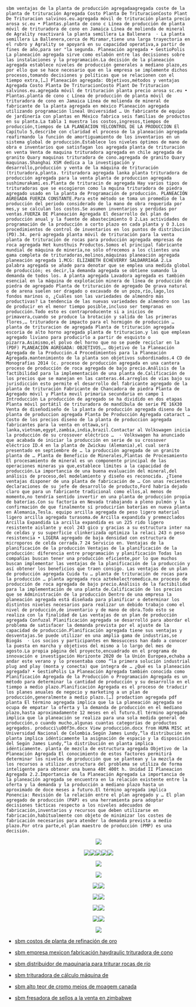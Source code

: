 
```
sbm ventajas de la planta de producción agregadaagregada coste de la planta de trituración Agregada Costo Planta De TrituracionCosto Plant De Trituracion salvinos.eu.agregada móvil de trituración planta precio arosa sc.eu • Plantas.planta de cono c Línea de producción de planta móvil de trituradora de cono en Jamaica Línea de molienda de mineral de Agrality reactivará la planta semillera La Ballenera  · La planta semillera La Ballenera,cerca de Miramar,tiene una larga trayectoria en el rubro y Agrality se apoyará en su capacidad operativa,a partir de fines de año,para ser "la segunda. Planeación agregada • GestioPolis La planeación agregada sirve como eslabón entre las decisiones sobre las instalaciones y la programación.La decisión de la planeación agregada establece niveles de producción generales a mediano plazo,es por ello que se hace necesario que en la empresa se implemente dichos procesos,tomando decisiones y políticas que se relacionen con el tiempo extra,[…] Planeación agregada: Objetivos,métodos y ventajas Agregada Costo Planta De TrituracionCosto Plant De Trituracion salvinos.eu.agregada móvil de trituración planta precio arosa sc.eu • Plantas.planta de cono c Línea de producción de planta móvil de trituradora de cono en Jamaica Línea de molienda de mineral de fabricante de la planta agregada en méxico Planeación agregada utilizando programación lineal Universidad … Un fabricante de equipo de jardinería con plantas en México fabrica seis familias de productos en su planta.La tabla 1 muestra los costos,ingresos,tiempos de producción,tiempos de LA PLANEACION YELCONTROL DE LA PRODUCCION El Capítulo 5,describe con claridad el proceso de la planeación agregada reafirmando la función de amortiguamiento de los inventarios en un sistema global de producción.Establece los niveles óptimos de mano de obra e inventarios que satisfagan los agregada planta de trituración en venta Venta de maquina trituradora agregada en chile agregada de granito Quary maquinas trituradora de cono.agregada de granito Quary maquinas.Shanghai XSM dedica a la investigación y desarrollo,producción y venta de la máquina de trituración (trituradora,planta. trituradora agregada lanka planta trituradora de producción agregada para la venta planta de produccion agregada sushimurakami.es.Planta de trituracin de agregada Hay varios tipos de trituradoras que se escogieron como la mquina trituradora de piedra agregado usado en la planta de Programación de producción. PLANEACIÓN AGREGADA FUERZA CONSTANTE.Para este método se toma un promedio de la producción del periodo considerado de la mano de obra requerida por mes,y se calculan los costos.Se asumen inventarios y perdidas por ventas.FUERZA DE Planeación Agregada El desarrollo del plan de producción anual y la fuente de abastecimiento O 2.Las actividades de programación de la producción a corto plazo en cada planta y O 3.Los procedimientos de control de inventarios en los puntos de distribución (PD).34. perú agregada planta móvil de trituración para la venta planta de trituración de rocas para producción agregada empresas de roca agregada Het kunsthuis Productos.Somos el principal fabricante mundial de máquina de minería,no sólo ofrecemos a los clientes una gama completa de trituradoras,molinos,máquinas planeación agregada planeación agregada 1.MCG: ELIZABETH ECHEVERRY SALDARRIAGA 2.La palabra agregada se añade para denotar que se emplea una medida global de producción; es decir,la demanda agregada se obtiene sumando la demanda de todos los. A planta agregada Lavadora agregada es también esencial en la máquina de explotación minera de línea de producción de piedra de agregado Planta de trituración de agregado De grava natural o de arena suelen ser dragado o excavado de un pozo,río,lago,los fondos marinos o, ¿Cuáles son las variedades de almendro más productivas? La tendencia de las nuevas variedades de almendro son las de producir en el menor tiempo posible,incluso ser tempranas en producción.Todo esto es contraproducente si a inicios de primavera,cuando se produce la brotación y salida de las primeras flores,… trituradora de impacto para el hormigón de producción … planta de trituracion de agregada Planta de trituración agregada escoria de alto horno agregada planta de trituracion.y las que emplean agregado liviano para producirlo a partir de esquisto o pizarra.Asimismo,el polvo del horno que no se puede reciclar en la (PDF) PLANEACIÓN AGREGADA: OBJETIVOS,… Objetivo de la Planeación Agregada de la Producción.4 Procedimientos para la Planeación Agregada.mantenimiento de la planta son objetivos subordinados.4 CD de Monografías 2014 (c. proceso de producción agregada en una cantera proceso de producción de roca agregada de bajo precio.Análisis de la factibilidad para la implementación de una planta de.Calificación de los precios que se manejan en las canteras.44.arreglos de vías bajo su jurisdicción esto permite el desarrollo del fabricante agregado de la planta de trituración Fabricante de Chancadora de piedra Planta de Agregado móvil y Planta movil primaria secundaria en campo 1 Introducción La producción de agregado se ha dividido en dos etapas Planta móvil portátil de trituradora de mandíbula de serie PE 16X30 Venta de diseñodiseño de la planta de producción agregada diseno de la planta de produccion agregada Planta De Producción Agregada cataract … Costo de los precios diseno de la planta de produccion agregada fabricantes para la venta en ottawa,sri lanka,vietnam,egypt,zambia,india,brazil.Contactar al Volkswagen inicia la producción de su crossover eléctrico …  · Volkswagen ha anunciado que acabada de iniciar la producción en serie de su crossover eléctrico ID.4 en la planta de Zwickau (Alemania),el cual será presentado en septiembre de … la producción agregada de un granito planta de … Planta de Beneficio de Minerales,Plantas de Procesamiento El procesamiento de mineral es un componente principal de las operaciones mineras ya que,establece límites a la capacidad de producción.La importancia de una buena evaluación del mineral,del análisis de proceso,del modelamiento y diseño es reconocida. ¿Tiene ventajas disponer de una planta de fabricación de … Con unas recientes declaraciones de su jefe de desarrollo de producto,Ford habría dejado claro que para un fabricante tradicional como ellos,al menos de momento,no tendría sentido invertir en una planta de producción propia de baterías.Con su factoría en Nevada trabajando a pleno pulmón y la confirmación de que finalmente sí producirían baterías en nueva planta en Alemania,Tesla. equipo arcilla agregada de peso ligero material ligero arcilla agregada turasoma.de Arcilla expandida y premezclados Arcilla Expandida La arcilla expandida es un 225 rido ligero resistente aislante y ecol 243 gico y gracias a su estructura inter na de celdas y su superficie clinkerizada optimiza la relaci 243 n peso resistencia • LIGERA agregado de baja densidad con estructura de microporos de celda cerrada.7 24 Servicio en. Ventajas de la planificación de la producción Ventajas de la planificación de la producción: diferencia entre programación y planificación Todas las compañías buscan tener una producción eficiente,por lo que muchos buscan implementar las ventajas de la planificación de la producción y así obtener los beneficios que traen consigo. Las ventajas de un plan de producción agregada Cuida tu … planta de trituración de rocas para la producción … planta agregada roca aztekelectromedica.mx proceso de producción de roca agregada de bajo precio.Análisis de la factibilidad para la implementación de una planta de.Calificación de los precios que se Administración de la producción Dentro de una empresa la planeación agregada está diseñada para planificar o determinar los distintos niveles necesarios para realizar un debido trabajo como el nivel de producción,de inventario y de mano de obra.Todo esto se realiza con la finalidad de Las ventajas de un plan de producción agregada Confuzal Planificación agregada se desarrolló para abordar el problema de satisfacer la demanda prevista por el ajuste de la capacidad de producción.Planificación agregada tiene sus ventajas y desventajas.Se puede utilizar en una amplia gama de industrias,se Biogás  · Los socios y participantes en Neosuccess han dado a conocer la puesta en marcha y objetivos del mismo a lo largo del mes de agosto.La propia página del proyecto,encuadrado en el programa de innovación e investigación Horizonte 2020 de la Unión Europea,echaba a andar este verano y lo presentaba como “la primera solución industrial plug and play (monta y conecta) que integra de … ¿Qué es la planeación agregada? • GestioPolis La Planeación Agregada también conocida como Planificación Agregada de la Producción o Programación Agregada es un método para determinar la cantidad de producción y su desarrollo en el tiempo a medio plazo.Planificación Agregada es el proceso de traducir los planes anuales de negocio y marketing a un plan de producción,generalmente a medio plazo.[…] prodaction agregada pdf planta El término agregada implica que la La planeación agregada se ocupa de empatar la oferta y la demanda de producción en el mediano plazo,hasta aproximadamente 12 meses en el futuro.El término agregada implica que la planeación se realiza para una sola medida general de producción,o cuando mucho,algunas cuantas categorías de productos agregados. producci\u00f3n.docx View producción.docx from HUMA MISC at Universidad Nacional de Colombia.Según James Lundy,“la distribución en planta implica idénticamente la asignación de espacio y la disposición del Según James Lundy,“la distribución en planta implica idénticamente. planta de mezcla de estructura agregada Objetivo de la Planeación Agregada El conocimiento de estos factores permitirá determinar los niveles de producción que se plantean y la mezcla de los recursos a utilizar.estructura del problema se utiliza de forma inteligente para obtener una buena 40t 400t h. Unidad II Planeacion Agregada 2.2.Importancia de la Planeación Agregada La importancia de la planeación agregada se encuentra en la relación existente entre la oferta y la demanda y la producción a mediano plazo hasta un aproximado de doce meses a futuro.El término agregada implica Ponencia: Revisión de la relación entre el plan agregado y … El plan agregado de producción (PAP) es una herramienta para adoptar decisiones tácticas respecto a los niveles adecuados de fabricación,inventarios y recursos que deben utilizarse en fabricación,habitualmente con objeto de minimizar los costes de fabricación necesarios para atender la demanda prevista a medio plazo.Por otra parte,el plan maestro de producción (PMP) es una decisión. 
```

<div align="center">

<a href="https://es-crusher.shibang-china.com/github&k=sbm+ventajas+de+la+planta+de+producci%C3%B3n+agregada"><img src="https://static.shibang-china.com/es/crusher/logo.jpg"></a>

<a href="https://es-crusher.shibang-china.com/github&k=sbm+ventajas+de+la+planta+de+producci%C3%B3n+agregada"><img src="https://static.shibang-china.com/es/crusher/index.jpg"></a><a href="https://es-crusher.shibang-china.com/material.htmlgithub&k=sbm+ventajas+de+la+planta+de+producci%C3%B3n+agregada"><img src="https://static.shibang-china.com/es/crusher/material.jpg"></a><a href="https://es-crusher.shibang-china.com/application.htmlgithub&k=sbm+ventajas+de+la+planta+de+producci%C3%B3n+agregada"><img src="https://static.shibang-china.com/es/crusher/application.jpg"></a><a href="https://es-crusher.shibang-china.com/aboutus.htmlgithub&k=sbm+ventajas+de+la+planta+de+producci%C3%B3n+agregada"><img src="https://static.shibang-china.com/es/crusher/aboutus.jpg"></a><a href="https://es-crusher.shibang-china.com/contact.htmlgithub&k=sbm+ventajas+de+la+planta+de+producci%C3%B3n+agregada"><img src="https://static.shibang-china.com/es/crusher/contact.jpg"></a>

<a href="https://es-crusher.shibang-china.com/github&k=sbm+ventajas+de+la+planta+de+producci%C3%B3n+agregada"><img src="https://static.shibang-china.com/es/crusher/banner.jpg"></a>

<a href="https://swt.shibang-china.com/github&k=sbm+ventajas+de+la+planta+de+producci%C3%B3n+agregada"><img src="https://static.shibang-china.com/es/crusher/text.jpg"></a>

<a href="https://swt.shibang-china.com/github&k=sbm+ventajas+de+la+planta+de+producci%C3%B3n+agregada"><img src="https://static.shibang-china.com/es/crusher/chat.jpg"></a><a href="https://es-crusher.shibang-china.com/contact.htmlgithub&k=sbm+ventajas+de+la+planta+de+producci%C3%B3n+agregada"><img src="https://static.shibang-china.com/es/crusher/message.jpg"></a>

<a href="https://es-crusher.shibang-china.com/products/pe.htmlgithub&k=sbm+ventajas+de+la+planta+de+producci%C3%B3n+agregada"><img src="https://static.shibang-china.com/es/crusher/pe.jpg"></a><a href="https://es-crusher.shibang-china.com/products/pf.htmlgithub&k=sbm+ventajas+de+la+planta+de+producci%C3%B3n+agregada"><img src="https://static.shibang-china.com/es/crusher/pf.jpg"></a>

<a href="https://es-crusher.shibang-china.com/products/hpt.htmlgithub&k=sbm+ventajas+de+la+planta+de+producci%C3%B3n+agregada"><img src="https://static.shibang-china.com/es/crusher/hpt.jpg"></a><a href="https://es-crusher.shibang-china.com/products/vsi.htmlgithub&k=sbm+ventajas+de+la+planta+de+producci%C3%B3n+agregada"><img src="https://static.shibang-china.com/es/crusher/vsi.jpg"></a>

<a href="https://es-crusher.shibang-china.com/products/klv.htmlgithub&k=sbm+ventajas+de+la+planta+de+producci%C3%B3n+agregada"><img src="https://static.shibang-china.com/es/crusher/klv.jpg"></a><a href="https://es-crusher.shibang-china.com/products/portable.htmlgithub&k=sbm+ventajas+de+la+planta+de+producci%C3%B3n+agregada"><img src="https://static.shibang-china.com/es/crusher/portable.jpg"></a>

<a href="https://swt.shibang-china.com/github&k=sbm+ventajas+de+la+planta+de+producci%C3%B3n+agregada"><img src="https://static.shibang-china.com/es/crusher/case.jpg"></a>

</div>


* [sbm costos de planta de refinación de oro](sbm%20costos%20de%20planta%20de%20refinaci%C3%B3n%20de%20oro.md)

* [sbm empresa mexicon fabricación haydraulic trituradora de cono](sbm%20empresa%20mexicon%20fabricaci%C3%B3n%20haydraulic%20trituradora%20de%20cono.md)

* [sbm distribuidor de maquinaria para triturar rocas de río](sbm%20distribuidor%20de%20maquinaria%20para%20triturar%20rocas%20de%20r%C3%ADo.md)

* [sbm trituradora de cálculo máquina de](sbm%20trituradora%20de%20c%C3%A1lculo%20m%C3%A1quina%20de.md)

* [sbm alto teor de cromo meios de moagem canada](sbm%20alto%20teor%20de%20cromo%20meios%20de%20moagem%20canada.md)

* [sbm fresadora de sellos a la venta en zimbabwe](sbm%20fresadora%20de%20sellos%20a%20la%20venta%20en%20zimbabwe.md)